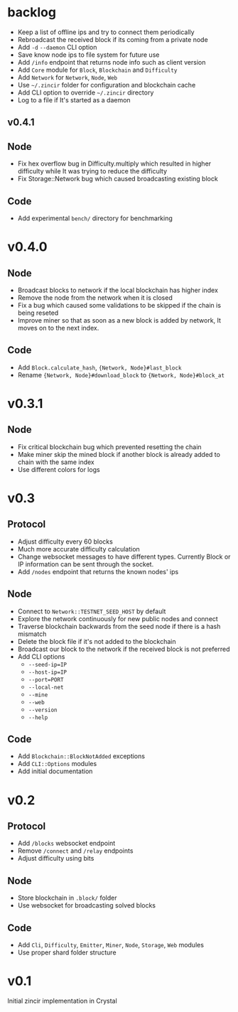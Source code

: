 # backlog

- Keep a list of offline ips and try to connect them periodically
- Rebroadcast the received block if its coming from a private node
- Add `-d` `--daemon` CLI option
- Save know node ips to file system for future use
- Add `/info` endpoint that returns node info such as client version
- Add `Core` module for `Block`, `Blockchain` and `Difficulty`
- Add `Network` for `Network`, `Node`, `Web`
- Use `~/.zincir` folder for configuration and blockchain cache
- Add CLI option to override `~/.zincir` directory
- Log to a file if It's started as a daemon

## v0.4.1

## Node

- Fix hex overflow bug in Difficulty.multiply which resulted in higher
  difficulty while It was trying to reduce the difficulty
- Fix Storage::Network bug which caused broadcasting existing block

## Code

- Add experimental `bench/` directory for benchmarking

# v0.4.0

## Node

- Broadcast blocks to network if the local blockchain has higher index
- Remove the node from the network when it is closed
- Fix a bug which caused some validations to be skipped if the chain is being reseted
- Improve miner so that as soon as a new block is added by network, It moves on
  to the next index.

## Code

- Add `Block.calculate_hash`, `{Network, Node}#last_block`
- Rename `{Network, Node}#download_block` to `{Network, Node}#block_at`

# v0.3.1

## Node

- Fix critical blockchain bug which prevented resetting the chain
- Make miner skip the mined block if another block is already added to chain with the
  same index
- Use different colors for logs

# v0.3

## Protocol

- Adjust difficulty every 60 blocks
- Much more accurate difficulty calculation
- Change websocket messages to have different types. Currently Block or IP information
  can be sent through the socket.
- Add `/nodes` endpoint that returns the known nodes' ips

## Node

- Connect to `Network::TESTNET_SEED_HOST` by default
- Explore the network continuously for new public nodes and connect
- Traverse blockchain backwards from the seed node if there is a hash mismatch
- Delete the block file if it's not added to the blockchain
- Broadcast our block to the network if the received block is not preferred
- Add CLI options
  * `--seed-ip=IP`
  * `--host-ip=IP`
  * `--port=PORT`
  * `--local-net`
  * `--mine`
  * `--web`
  * `--version`
  * `--help`

## Code

- Add `Blockchain::BlockNotAdded` exceptions
- Add `CLI::Options` modules
- Add initial documentation

# v0.2

## Protocol

- Add `/blocks` websocket endpoint
- Remove `/connect` and `/relay` endpoints
- Adjust difficulty using bits

## Node

- Store blockchain in `.block/` folder
- Use websocket for broadcasting solved blocks

## Code

- Add `Cli`, `Difficulty`, `Emitter`, `Miner`, `Node`, `Storage`, `Web` modules
- Use proper shard folder structure

# v0.1

Initial zincir implementation in Crystal
